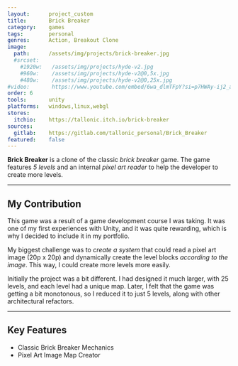 ```yaml
---
layout:      project_custom
title:       Brick Breaker
category:    games
tags:        personal
genres:      Action, Breakout Clone
image:
  path:      /assets/img/projects/brick-breaker.jpg
  #srcset:
    #1920w:   /assets/img/projects/hyde-v2.jpg
    #960w:    /assets/img/projects/hyde-v2@0,5x.jpg
    #480w:    /assets/img/projects/hyde-v2@0,25x.jpg
#video:       https://www.youtube.com/embed/6wa_dlmTFpY?si=p7HWAy-ij2_aQ1hI
order: 6
tools:       unity
platforms:   windows,linux,webgl
stores:
  itchio:    https://tallonic.itch.io/brick-breaker
sources:
  gitlab:    https://gitlab.com/tallonic_personal/Brick_Breaker
featured:    false
---
```

<!-- This is commented out. -->

**Brick Breaker** is a clone of the classic *brick breaker* game.
The game features *5 levels* and an internal *pixel art reader* to help the developer to create more levels.

***

## My Contribution
This game was a result of a game development course I was taking.
It was one of my first experiences with Unity, and it was quite rewarding, which is why I decided to include it in my portfolio.

My biggest challenge was to *create a system* that could read a pixel art image (20p x 20p) and dynamically create the level blocks *according to the image*. This way, I could create more levels more easily.

Initially the project was a bit different. I had designed it much larger, with 25 levels, and each level had a unique map. Later, I felt that the game was getting a bit monotonous, so I reduced it to just 5 levels, along with other architectural refactors.

***

## Key Features
- Classic Brick Breaker Mechanics
- Pixel Art Image Map Creator